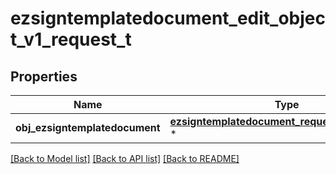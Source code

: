 # ezsigntemplatedocument_edit_object_v1_request_t

## Properties
Name | Type | Description | Notes
------------ | ------------- | ------------- | -------------
**obj_ezsigntemplatedocument** | [**ezsigntemplatedocument_request_compound_t**](ezsigntemplatedocument_request_compound.md) \* |  | 

[[Back to Model list]](../README.md#documentation-for-models) [[Back to API list]](../README.md#documentation-for-api-endpoints) [[Back to README]](../README.md)


